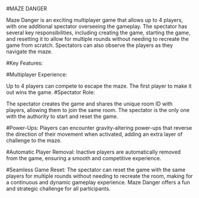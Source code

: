 #MAZE DANGER

Maze Danger is an exciting multiplayer game that allows up to 4 players, with one additional spectator overseeing the gameplay. The spectator has several key responsibilities, including creating the game, starting the game, and resetting it to allow for multiple rounds without needing to recreate the game from scratch. Spectators can also observe the players as they navigate the maze.

#Key Features:

#Multiplayer Experience: 

Up to 4 players can compete to escape the maze. The first player to make it out wins the game.
#Spectator Role: 

The spectator creates the game and shares the unique room ID with players, allowing them to join the same room. The spectator is the only one with the authority to start and reset the game.

#Power-Ups: 
Players can encounter gravity-altering power-ups that reverse the direction of their movement when activated, adding an extra layer of challenge to the maze.

#Automatic Player Removal:
Inactive players are automatically removed from the game, ensuring a smooth and competitive experience.

#Seamless Game Reset: 
The spectator can reset the game with the same players for multiple rounds without needing to recreate the room, making for a continuous and dynamic gameplay experience.
Maze Danger offers a fun and strategic challenge for all participants.
